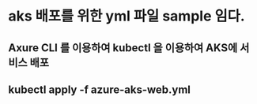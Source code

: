 # aks 배포를 위한 yml 파일 sample 임다.

## Axure CLI 를 이용하여 kubectl 을 이용하여 AKS에 서비스 배포
## kubectl apply -f azure-aks-web.yml
